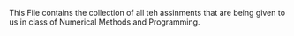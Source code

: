 This File contains the collection of all teh assinments that are being given to us in class of Numerical Methods and Programming.
